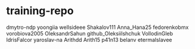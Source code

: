 # training-repo
dmytro-ndp 
yoongiia 
wellsideee 
Shakalov111 
Anna_Hana25
fedorenkobmx
vorobiova2005
OleksandrSahun
github_OleksiiIshchuk VollodinGleb
IdrisFalcor 
yaroslav-na
Arithdd
Arith15
p41n13
belanv
etermalslavee
